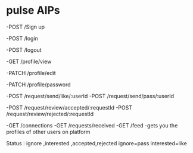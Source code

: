 # pulse AIPs

-POST /Sign up

-POST /login

-POST /logout

-GET /profile/view

-PATCH /profile/edit

-PATCH /profile/password

<!-- right swipe=like -->
<!-- left swipe=pass -->

-POST /request/send/like/:userId
-POST /request/send/pass/:userId

-POST /request/review/accepted/:requestId
-POST /request/review/rejected/:requestId

-GET /connections
-GET /requests/received
-GET /feed -gets you the profiles of other users on platform

Status : ignore ,interested ,accepted,rejected
ignore=pass
interested=like
